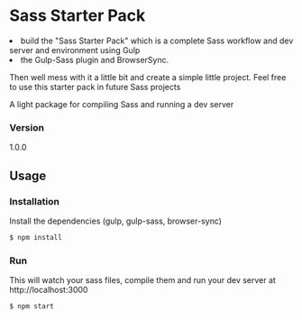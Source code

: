 # Sass Starter Pack
<li>build the "Sass Starter Pack" which is a complete Sass workflow and dev server and environment using Gulp</li>

<li>the Gulp-Sass plugin and BrowserSync.</li>

Then well mess with it a little bit and create a simple little project. Feel free to use this starter pack in future Sass projects

A light package for compiling Sass and running a dev server

### Version
1.0.0

## Usage


### Installation

Install the dependencies (gulp, gulp-sass, browser-sync)

```sh
$ npm install
```

### Run

This will watch your sass files, compile them and run your dev server at http://localhost:3000

```sh
$ npm start
```
